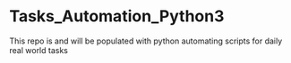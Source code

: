 # Tasks_Automation_Python3
This repo is and will be populated with python automating scripts for daily real world tasks
